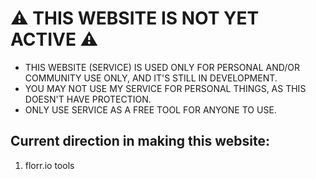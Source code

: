 # ⚠ THIS WEBSITE IS NOT YET ACTIVE ⚠

- THIS WEBSITE (SERVICE) IS USED ONLY FOR PERSONAL AND/OR COMMUNITY USE ONLY,
AND IT'S STILL IN DEVELOPMENT.
- YOU MAY NOT USE MY SERVICE FOR PERSONAL THINGS, AS THIS
DOESN'T HAVE PROTECTION.
- ONLY USE SERVICE AS A FREE TOOL FOR ANYONE TO USE.

## Current direction in making this website:

1. florr.io tools
